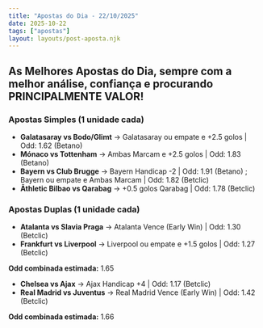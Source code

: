 ```yaml
---
title: "Apostas do Dia - 22/10/2025"
date: 2025-10-22
tags: ["apostas"]
layout: layouts/post-aposta.njk
---
```


## As Melhores Apostas do Dia, sempre com a melhor análise, confiança e procurando PRINCIPALMENTE VALOR!

### Apostas Simples (1 unidade cada)

- **Galatasaray vs Bodo/Glimt** → Galatasaray ou empate e +2.5 golos | Odd: 1.62 (Betano) 
- **Mónaco vs Tottenham** → Ambas Marcam e +2.5 golos | Odd: 1.83 (Betano) 
- **Bayern vs Club Brugge** → Bayern Handicap -2 | Odd: 1.91 (Betano) ; Bayern ou empate e Ambas Marcam | Odd: 1.82 (Betclic)  
- **Ãthletic Bilbao vs Qarabag** → +0.5 golos Qarabag | Odd: 1.78 (Betclic) 


### Apostas Duplas (1 unidade cada)

- **Atalanta vs Slavia Praga** → Atalanta Vence (Early Win) | Odd: 1.30 (Betclic) 
- **Frankfurt vs Liverpool** → Liverpool ou empate e +1.5 golos | Odd: 1.27 (Betclic) 

**Odd combinada estimada:** 1.65 

- **Chelsea vs Ajax** → Ajax Handicap +4  | Odd: 1.17 (Betclic) 
- **Real Madrid vs Juventus** → Real Madrid Vence (Early Win) | Odd: 1.42 (Betclic) 

**Odd combinada estimada:** 1.66


